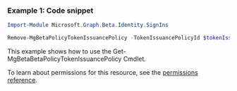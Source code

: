 ### Example 1: Code snippet

```powershellImport-Module Microsoft.Graph.Beta.Identity.SignIns

Remove-MgBetaPolicyTokenIssuancePolicy -TokenIssuancePolicyId $tokenIssuancePolicyId
```
This example shows how to use the Get-MgBetaBetaPolicyTokenIssuancePolicy Cmdlet.
To learn about permissions for this resource, see the [permissions reference](/graph/permissions-reference).

